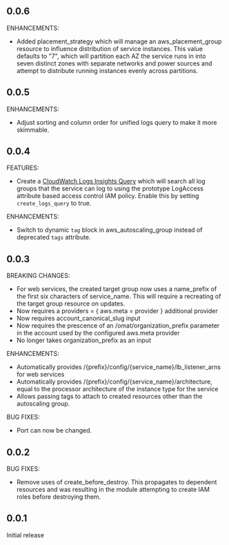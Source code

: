 ## 0.0.6

ENHANCEMENTS:

* Added placement_strategy which will manage an aws_placement_group resource to influence distribution of service instances. This value defaults to "7", which will partition each AZ the service runs in into seven distinct zones with separate networks and power sources and attempt to distribute running instances evenly across partitions.

## 0.0.5

ENHANCEMENTS:

* Adjust sorting and column order for unified logs query to make it more skimmable.

## 0.0.4

FEATURES:

* Create a [CloudWatch Logs Insights Query](https://docs.aws.amazon.com/AmazonCloudWatch/latest/logs/CWL_AnalyzeLogData_RunSampleQuery.html) which will search all log groups that the service can log to using the prototype LogAccess attribute based access control IAM policy. Enable this by setting `create_logs_query` to true.

ENHANCEMENTS:

* Switch to dynamic `tag` block in aws_autoscaling_group instead of deprecated `tags` attribute.

## 0.0.3

BREAKING CHANGES:

* For web services, the created target group now uses a name_prefix of the first six characters of service_name. This will require a recreating of the target group resource on updates.
* Now requires a providers = { aws.meta = provider } additional provider
* Now requires account_canonical_slug input
* Now requires the prescence of an /omat/organization_prefix parameter in the account used by the configured aws.meta provider
* No longer takes organization_prefix as an input

ENHANCEMENTS:

* Automatically provides /{prefix}/config/{service_name}/lb_listener_arns for web services
* Automatically provides /{prefix}/config/{service_name}/architecture, equal to the processor architecture of the instance type for the service
* Allows passing tags to attach to created resources other than the autoscaling group.

BUG FIXES:

* Port can now be changed.

## 0.0.2

BUG FIXES:

* Remove uses of create_before_destroy. This propagates to dependent resources and was resulting in the module attempting to create IAM roles before destroying them.

## 0.0.1

Initial release
